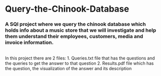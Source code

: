 # Query-the-Chinook-Database
### A SQl project where we query the chinook database which holds info about a music store that we will investigate and help them understand their employees, customers, media and invoice information.
<br/>
In this project there are 2 files: 
1. Queries.txt file that has the questions and the queries to get the answer to that question
2. Results.pdf file which has the question, the visualization of the answer and its description
